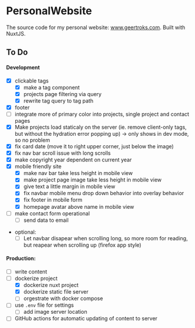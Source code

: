 # PersonalWebsite
The source code for my personal website: www.geertroks.com. Built with NuxtJS.

## To Do
#### Development
  - [x] clickable tags
    - [x] make a tag component
    - [x] projects page filtering via query
    - [x] rewrite tag query to tag path
  - [x] footer
  - [ ] integrate more of primary color into projects, single project and contact pages
  - [x] Make projects load staticaly on the server (ie. remove client-only tags, but without the hydration error popping up) -> only shows in dev mode, so no problem
  - [x] fix card date (move it to right upper corner, just below the image)
  - [x] fix nav bar scroll issue with long scrolls 
  - [x] make copyright year dependent on current year
  - [x] mobile friendly site
    - [x] make nav bar take less height in mobile view
    - [x] make project page image take less height in mobile view
    - [x] give text a little margin in mobile view
    - [x] fix navbar mobile menu drop down behavior into overlay behavior
    - [x] fix footer in mobile form
    - [x] homepage avatar above name in mobile view
  - [ ] make contact form operational
    - [ ] send data to email

  - optional:
    - [ ] Let navbar disapear when scrolling long, so more room for reading, but reapear when scrolling up (firefox app style)

#### Production:
  - [ ] write content
  - [ ] dockerize project
    - [x] dockerize nuxt project
    - [x] dockerize static file server
    - [ ] orgestrate with docker compose
  - [ ] use `.env` file for settings
    - [ ] add image server location
  - [ ] GitHub actions for automatic updating of content to server
